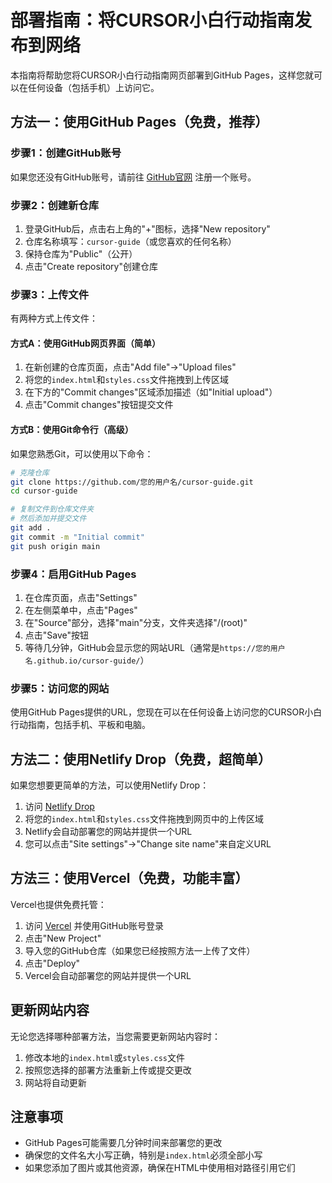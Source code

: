 # 部署指南：将CURSOR小白行动指南发布到网络

本指南将帮助您将CURSOR小白行动指南网页部署到GitHub Pages，这样您就可以在任何设备（包括手机）上访问它。

## 方法一：使用GitHub Pages（免费，推荐）

### 步骤1：创建GitHub账号

如果您还没有GitHub账号，请前往 [GitHub官网](https://github.com/) 注册一个账号。

### 步骤2：创建新仓库

1. 登录GitHub后，点击右上角的"+"图标，选择"New repository"
2. 仓库名称填写：`cursor-guide`（或您喜欢的任何名称）
3. 保持仓库为"Public"（公开）
4. 点击"Create repository"创建仓库

### 步骤3：上传文件

有两种方式上传文件：

#### 方式A：使用GitHub网页界面（简单）

1. 在新创建的仓库页面，点击"Add file"→"Upload files"
2. 将您的`index.html`和`styles.css`文件拖拽到上传区域
3. 在下方的"Commit changes"区域添加描述（如"Initial upload"）
4. 点击"Commit changes"按钮提交文件

#### 方式B：使用Git命令行（高级）

如果您熟悉Git，可以使用以下命令：

```bash
# 克隆仓库
git clone https://github.com/您的用户名/cursor-guide.git
cd cursor-guide

# 复制文件到仓库文件夹
# 然后添加并提交文件
git add .
git commit -m "Initial commit"
git push origin main
```

### 步骤4：启用GitHub Pages

1. 在仓库页面，点击"Settings"
2. 在左侧菜单中，点击"Pages"
3. 在"Source"部分，选择"main"分支，文件夹选择"/(root)"
4. 点击"Save"按钮
5. 等待几分钟，GitHub会显示您的网站URL（通常是`https://您的用户名.github.io/cursor-guide/`）

### 步骤5：访问您的网站

使用GitHub Pages提供的URL，您现在可以在任何设备上访问您的CURSOR小白行动指南，包括手机、平板和电脑。

## 方法二：使用Netlify Drop（免费，超简单）

如果您想要更简单的方法，可以使用Netlify Drop：

1. 访问 [Netlify Drop](https://app.netlify.com/drop)
2. 将您的`index.html`和`styles.css`文件拖拽到网页中的上传区域
3. Netlify会自动部署您的网站并提供一个URL
4. 您可以点击"Site settings"→"Change site name"来自定义URL

## 方法三：使用Vercel（免费，功能丰富）

Vercel也提供免费托管：

1. 访问 [Vercel](https://vercel.com/) 并使用GitHub账号登录
2. 点击"New Project"
3. 导入您的GitHub仓库（如果您已经按照方法一上传了文件）
4. 点击"Deploy"
5. Vercel会自动部署您的网站并提供一个URL

## 更新网站内容

无论您选择哪种部署方法，当您需要更新网站内容时：

1. 修改本地的`index.html`或`styles.css`文件
2. 按照您选择的部署方法重新上传或提交更改
3. 网站将自动更新

## 注意事项

- GitHub Pages可能需要几分钟时间来部署您的更改
- 确保您的文件名大小写正确，特别是`index.html`必须全部小写
- 如果您添加了图片或其他资源，确保在HTML中使用相对路径引用它们 